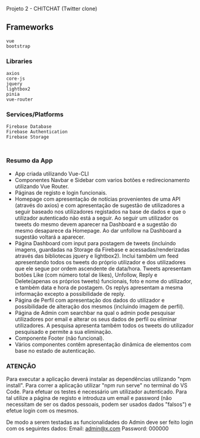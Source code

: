 Projeto 2 - CHITCHAT (Twitter clone)

## Frameworks
```
vue
bootstrap
```

### Libraries
```
axios
core-js
jquery
lightbox2
pinia
vue-router
```

### Services/Platforms
```
Firebase Database
Firebase Authentication
Firebase Storage
```

### 
```

```

### Resumo da App
- App criada utilizando Vue-CLI
- Componentes Navbar e Sidebar com varios botões e redirecionamento utilizando Vue Router.
- Páginas de registo e login funcionais.
- Homepage com apresentação de notícias provenientes de uma API (através do axios) e com apresentação de sugestão de utilizadores a seguir baseado nos utilizadores registados na base de dados e que o utilizador autenticado não está a seguir. Ao seguir um utilizador os tweets do mesmo devem aparecer na Dashboard e a sugestão do mesmo desaparece da Homepage. Ao dar unfollow na Dashboard a sugestão voltará a aparecer.
- Página Dashboard com input para postagem de tweets (incluindo imagens, guardadas na Storage da Firebase e acessadas/renderizadas através das bibliotecas jquery e lightbox2). Inclui também um feed apresentando todos os tweets do próprio utilizador e dos utilizadores que ele segue por ordem ascendente de data/hora. Tweets apresentam botões Like (com número total de likes), Unfollow, Reply e Delete(apenas os próprios tweets) funcionais, foto e nome do utilizador, e também data e hora de postagem. Os replys apresentam a mesma informação excepto a possibilidade de reply.
- Página de Perfil com apresentação dos dados do utilizador e possibilidade de alteração dos mesmos (incluindo imagem de perfil).
- Página de Admin com searchbar na qual o admin pode pesquisar utilizadores por email e alterar os seus dados de perfil ou eliminar utilizadores. A pesquisa apresenta também todos os tweets do utilizador pesquisado e permite a sua eliminação.
- Componente Footer (não funcional).
- Vários componentes contêm apresentação dinâmica de elementos com base no estado de autenticação.


### ATENÇÃO

Para executar a aplicação deverá instalar as dependências utilizando "npm install". Para correr a aplicação utilizar "npm run serve" no terminal do VS Code.
Para efetuar os testes é necessário um utilizador autenticado. Para tal utilize a página de registo e introduza um email e password (não necessitam de ser os dados pessoais, podem ser usados dados "falsos") e efetue login com os mesmos.

De modo a serem testadas as funcionalidades do Admin deve ser feito login com os seguintes dados:
Email: admin@x.com
Password: 000000

